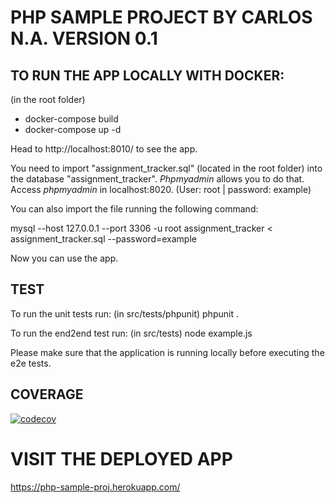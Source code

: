 # PHP SAMPLE PROJECT BY CARLOS N.A. VERSION 0.1


## TO RUN THE APP LOCALLY WITH DOCKER:

(in the root folder)
- docker-compose build
- docker-compose up -d 

Head to http://localhost:8010/ to see the app.

You need to import "assignment_tracker.sql" (located in the root folder) into the database "assignment_tracker".
*Phpmyadmin* allows you to do that. 
Access *phpmyadmin* in localhost:8020. (User: root | password: example)

You can also import the file running the following command: 

mysql --host 127.0.0.1 --port 3306 -u root assignment_tracker < assignment_tracker.sql --password=example 

Now you can use the app.

## TEST

To run the unit tests run: (in src/tests/phpunit) phpunit .

To run the end2end test run: (in src/tests) node example.js 

Please make sure that the application is running locally before executing the e2e tests.

## COVERAGE

[![codecov](https://codecov.io/gh/carnuare/phpProj/branch/main/graph/badge.svg?token=FHLE66T2CN)](https://codecov.io/gh/carnuare/phpProj)

# VISIT THE DEPLOYED APP

https://php-sample-proj.herokuapp.com/



